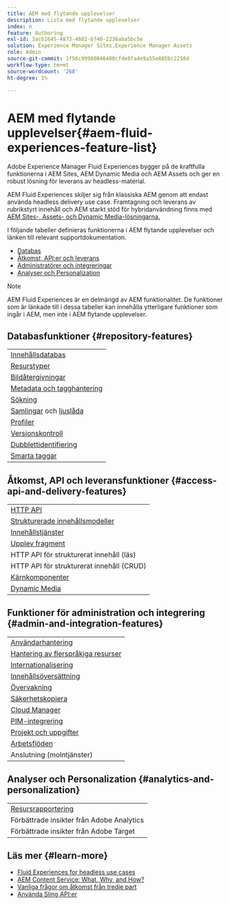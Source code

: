 ```yaml
---
title: AEM med flytande upplevelser
description: Lista med flytande upplevelser
index: n
feature: Authoring
exl-id: 3ac61645-4873-4602-b740-2236aba5bc5e
solution: Experience Manager Sites,Experience Manager Assets
role: Admin
source-git-commit: 1f56c99980846400cfde8fa4e9a55e885bc2258d
workflow-type: tm+mt
source-wordcount: '268'
ht-degree: 1%

---
```


# AEM med flytande upplevelser{#aem-fluid-experiences-feature-list}

Adobe Experience Manager Fluid Experiences bygger på de kraftfulla funktionerna i AEM Sites, AEM Dynamic Media och AEM Assets och ger en robust lösning för leverans av headless-material.

AEM Fluid Experiences skiljer sig från klassiska AEM genom att endast använda headless delivery use case. Framtagning och leverans av rubrikstyrt innehåll och AEM starkt stöd för hybridanvändning finns med [AEM Sites-, Assets- och Dynamic Media-lösningarna.](https://experienceleague.adobe.com/docs/experience-manager-65/user-guide/home.html)

I följande tabeller definieras funktionerna i AEM flytande upplevelser och länken till relevant supportdokumentation.

* [Databas](#repository-features)
* [Åtkomst, API:er och leverans](#access-api-and-delivery-features)
* [Administratörer och integreringar](#admin-and-integration-features)
* [Analyser och Personalization](#analytics-and-personalization)

>[!NOTE]
>
>AEM Fluid Experiences är en delmängd av AEM funktionalitet. De funktioner som är länkade till i dessa tabeller kan innehålla ytterligare funktioner som ingår i AEM, men inte i AEM flytande upplevelser.

## Databasfunktioner {#repository-features}

|  |
|---|
| [Innehållsdatabas](/help/assets/manage-assets.md) |
| [Resurstyper](/help/assets/assets-formats.md) |
| [Bildåtergivningar](/help/assets/image-presets.md) |
| [Metadata och tagghantering](/help/assets/metadata.md) |
| [Sökning](/help/assets/manage-assets.md) |
| [Samlingar](/help/assets/manage-assets.md) och [ljuslåda](/help/assets/light-box.md) |
| [Profiler](/help/assets/processing-profiles.md) |
| [Versionskontroll](/help/assets/manage-assets.md) |
| [Dubblettidentifiering](/help/assets/duplicate-detection.md) |
| [Smarta taggar](/help/assets/enhanced-smart-tags.md) |

## Åtkomst, API och leveransfunktioner {#access-api-and-delivery-features}

|  |
|---|
| [HTTP API](/help/assets/mac-api-assets.md) |
| [Strukturerade innehållsmodeller](/help/assets/content-fragments/content-fragments.md) |
| [Innehållstjänster](https://experienceleague.adobe.com/docs/experience-manager-learn/getting-started-with-aem-headless/overview.html) |
| [Upplev fragment](/help/sites-authoring/experience-fragments.md) |
| HTTP API för strukturerat innehåll (läs) |
| HTTP API för strukturerat innehåll (CRUD) |
| [Kärnkomponenter](https://experienceleague.adobe.com/docs/experience-manager-core-components/using/introduction.html) |
| [Dynamic Media](/help/assets/dynamic-media.md) |

## Funktioner för administration och integrering {#admin-and-integration-features}

|  |
|---|
| [Användarhantering](/help/sites-administering/user-group-ac-admin.md) |
| [Hantering av flerspråkiga resurser](/help/assets/multilingual-assets.md) |
| [Internationalisering](/help/sites-developing/i18n.md) |
| [Innehållsöversättning](/help/sites-administering/translation.md) |
| [Övervakning](/help/sites-deploying/monitoring-and-maintaining.md) |
| [Säkerhetskopiera](/help/sites-administering/backup-and-restore.md) |
| [Cloud Manager](https://experienceleague.adobe.com/docs/experience-manager-cloud-manager/content/introduction.html) |
| [PIM-integrering](/help/sites-authoring/managing-product-information.md) |
| [Projekt och uppgifter](/help/sites-authoring/projects.md) |
| [Arbetsflöden](/help/sites-administering/workflows-starting.md) |
| Anslutning (molntjänster) |

## Analyser och Personalization {#analytics-and-personalization}

|  |
|---|
| [Resursrapportering](/help/assets/asset-reports.md) |
| Förbättrade insikter från Adobe Analytics |
| Förbättrade insikter från Adobe Target |

## Läs mer {#learn-more}

* [Fluid Experiences for headless use cases](https://experienceleague.adobe.com/docs/experience-manager-gems-events/gems/gems2017/aem-headless-usecases.html)
* [AEM Content Service: What, Why, and How?](https://experienceleague.adobe.com/docs/experience-manager-learn/getting-started-with-aem-headless/content-services/overview.html)
* [Vanliga frågor om åtkomst från tredje part](https://experienceleague.adobe.com/docs/experience-manager-learn/getting-started-with-aem-headless/content-services/chapter-7.html)
* [Använda Sling API:er](https://experienceleague.adobe.com/docs/experience-manager-learn/getting-started-wknd-tutorial-develop/project-archetype/component-basics.html#sling-models)
